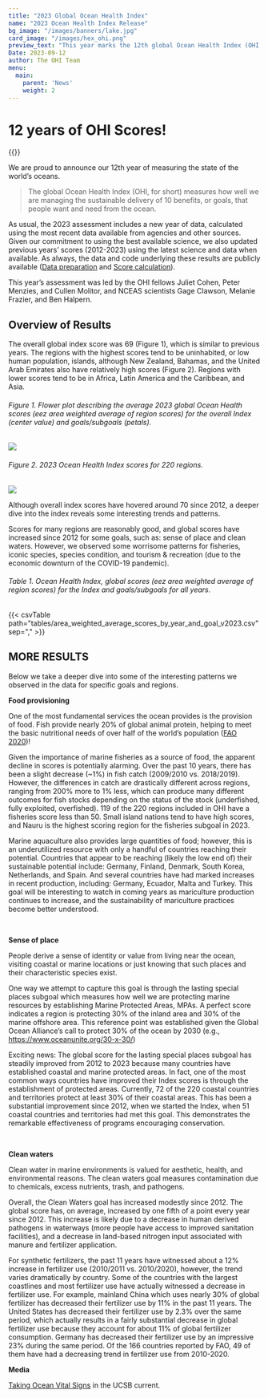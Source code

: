 ```yaml
---
title: "2023 Global Ocean Health Index"
name: "2023 Ocean Health Index Release"
bg_image: "/images/banners/lake.jpg"
card_image: "/images/hex_ohi.png"
preview_text: "This year marks the 12th global Ocean Health Index (OHI, for short) assessment measuring the sustainable delivery of 10 benefits, or goals, that people want and need from the ocean. The ..."
Date: 2023-09-12
author: The OHI Team 
menu:
  main:
    parent: 'News'
    weight: 2
---
```


# 12 years of OHI Scores!

{{<newsHead>}}


We are proud to announce our 12th year of measuring the state of the world’s oceans. 

>  The global Ocean Health Index (OHI, for short) measures how well we are managing the sustainable delivery of 10 benefits, or goals, that people want and need from the ocean. 
  
As usual, the 2023 assessment includes a new year of data, calculated using the most recent data available from agencies and other sources. Given our commitment to using the best available science, we also updated previous years’ scores (2012-2023) using the latest science and data when available. As always, the data and code underlying these results are publicly available ([Data preparation](https://github.com/OHI-Science/ohiprep_v2023) and [Score calculation](https://github.com/OHI-Science/ohi-global/releases)).

This year’s assessment was led by the OHI fellows Juliet Cohen, Peter Menzies, and Cullen Molitor, and NCEAS scientists Gage Clawson, Melanie Frazier, and Ben Halpern. 

## Overview of Results

The overall global index score was 69 (Figure 1), which is similar to previous years. The regions with the highest scores tend to be uninhabited, or low human population, islands, although New Zealand, Bahamas, and the United Arab Emirates also have relatively high scores (Figure 2). Regions with lower scores tend to be in Africa, Latin America and the Caribbean, and Asia.

###### Figure 1. Flower plot describing the average 2023 global Ocean Health scores (eez area weighted average of region scores) for the overall Index (center value) and goals/subgoals (petals).

![](/images/flower_GlobalAverage2023.png)

###### Figure 2. 2023 Ocean Health Index scores for 220 regions.

![](/images/infographs/global_map_Index_2023_mol.png)

Although overall index scores have hovered around 70 since 2012, a deeper dive into the index reveals some interesting trends and patterns.

Scores for many regions are reasonably good, and global scores have increased since 2012 for some goals, such as: sense of place and clean waters. However, we observed some worrisome patterns for fisheries, iconic species, species condition, and tourism & recreation (due to the economic downturn of the COVID-19 pandemic).

###### Table 1. Ocean Health Index, global scores (eez area weighted average of region scores) for the Index and goals/subgoals for all years.

{{< csvTable path="tables/area_weighted_average_scores_by_year_and_goal_v2023.csv" sep="," >}}


## MORE RESULTS

Below we take a deeper dive into some of the interesting patterns we observed in the data for specific goals and regions.  

**Food provisioning**

One of the most fundamental services the ocean provides is the provision of food. Fish provide nearly 20% of global animal protein, helping to meet the basic nutritional needs of over half of the world’s population ([FAO 2020](https://www.fao.org/state-of-fisheries-aquaculture))! 

Given the importance of marine fisheries as a source of food, the apparent decline in scores is potentially alarming. Over the past 10 years, there has been a slight decrease (~1%) in fish catch (2009/2010 vs. 2018/2019). However, the differences in catch are drastically different across regions, ranging from 200% more to 1% less, which can produce many different outcomes for fish stocks depending on the status of the stock (underfished, fully exploited, overfished). 119 of the 220 regions included in OHI have a fisheries score less than 50. Small island nations tend to have high scores, and Nauru is the highest scoring region for the fisheries subgoal in 2023.

Marine aquaculture also provides large quantities of food; however, this is an underutilized resource with only a handful of countries reaching their potential. Countries that appear to be reaching (likely the low end of) their sustainable potential include: Germany, Finland, Denmark, South Korea, Netherlands, and Spain. And several countries have had marked increases in recent production, including: Germany, Ecuador, Malta and Turkey. This goal will be interesting to watch in coming years as mariculture production continues to increase, and the sustainability of mariculture practices become better understood.

<br>

**Sense of place**

People derive a sense of identity or value from living near the ocean, visiting coastal or marine locations or just knowing that such places and their characteristic species exist. 

One way we attempt to capture this goal is through the lasting special places subgoal which measures how well we are protecting marine resources by establishing Marine Protected Areas, MPAs. A perfect score indicates a region is protecting 30% of the inland area and 30% of the marine offshore area. This reference point was established given  the Global Ocean Alliance’s call to protect 30% of the ocean by 2030 (e.g., https://www.oceanunite.org/30-x-30/)

Exciting news: The global score for the lasting special places subgoal has steadily improved from 2012 to 2023 because many countries have established coastal and marine protected areas. In fact, one of the most common ways countries have improved their Index scores is through the establishment of protected areas. Currently, 72 of the 220 coastal countries and territories protect at least 30% of their coastal areas. This has been a substantial improvement since 2012, when we started the Index, when 51 coastal countries and territories had met this goal. This demonstrates the remarkable effectiveness of programs encouraging conservation.

<br>

**Clean waters**

Clean water in marine environments is valued for aesthetic, health, and environmental reasons.  The clean waters goal measures contamination due to chemicals, excess nutrients, trash, and pathogens.

Overall, the Clean Waters goal has increased modestly since 2012. The global score has, on average, increased by one fifth of a point every year since 2012. This increase is likely due to a decrease in human derived pathogens in waterways (more people have access to improved sanitation facilities), and a decrease in land-based nitrogen input associated with manure and fertilizer application.

For synthetic fertilizers, the past 11 years have witnessed about a 12% increase in fertilizer use (2010/2011 vs. 2010/2020), however, the trend varies dramatically by country. Some of the countries with the largest coastlines and most fertilizer use have actually witnessed a decrease in fertilizer use. For example, mainland China which uses nearly 30% of global fertilizer has decreased their fertilizer use by 11% in the past 11 years. The United States has decreased their fertilizer use by 2.3% over the same period, which actually results in a fairly substantial decrease in global fertilizer use because they account for about 11% of global fertilizer consumption. Germany has decreased their fertilizer use by an impressive 23% during the same period. Of the 166 countries reported by FAO, 49 of them have had a decreasing trend in fertilizer use from 2010-2020.


 **Media**
  
  [Taking Ocean Vital Signs](https://www.news.ucsb.edu/2022/020786/taking-ocean-vital-signs?utm_source=newsletter&utm_medium=email&utm_content=Taking%20Ocean%20Vital%20Signs&utm_campaign=December%206%2C%202022) in the UCSB current.
